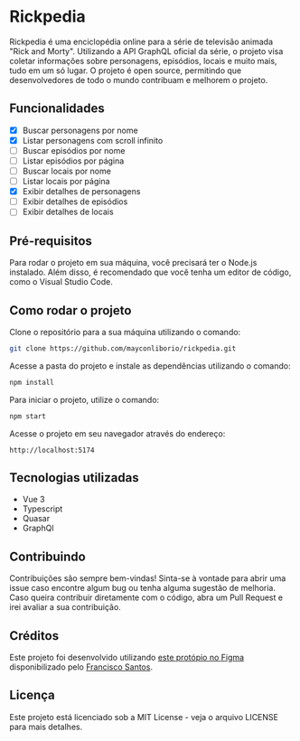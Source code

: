 # Rickpedia
Rickpedia é uma enciclopédia online para a série de televisão animada "Rick and Morty". Utilizando a API GraphQL oficial da série, o projeto visa coletar informações sobre personagens, episódios, locais e muito mais, tudo em um só lugar. O projeto é open source, permitindo que desenvolvedores de todo o mundo contribuam e melhorem o projeto.

## Funcionalidades
 - [x] Buscar personagens por nome
 - [x] Listar personagens com scroll infinito
 - [ ] Buscar episódios por nome
 - [ ] Listar episódios por página
 - [ ] Buscar locais por nome
 - [ ] Listar locais por página
 - [x] Exibir detalhes de personagens
 - [ ] Exibir detalhes de episódios
 - [ ] Exibir detalhes de locais

## Pré-requisitos
Para rodar o projeto em sua máquina, você precisará ter o Node.js instalado. Além disso, é recomendado que você tenha um editor de código, como o Visual Studio Code.

## Como rodar o projeto
Clone o repositório para a sua máquina utilizando o comando:
```bash
git clone https://github.com/mayconliborio/rickpedia.git
```

Acesse a pasta do projeto e instale as dependências utilizando o comando:
```bash
npm install
```

Para iniciar o projeto, utilize o comando:
```bash
npm start
```

Acesse o projeto em seu navegador através do endereço:
```
http://localhost:5174
```

## Tecnologias utilizadas
- Vue 3
- Typescript
- Quasar
- GraphQl

## Contribuindo
Contribuições são sempre bem-vindas! Sinta-se à vontade para abrir uma issue caso encontre algum bug ou tenha alguma sugestão de melhoria. Caso queira contribuir diretamente com o código, abra um Pull Request e irei avaliar a sua contribuição.


## Créditos
Este projeto foi desenvolvido utilizando [este protópio no Figma](https://www.figma.com/community/file/979477099633946456) disponibilizado pelo [Francisco Santos](https://github.com/santosfrancisco).

## Licença
Este projeto está licenciado sob a MIT License - veja o arquivo LICENSE para mais detalhes.
